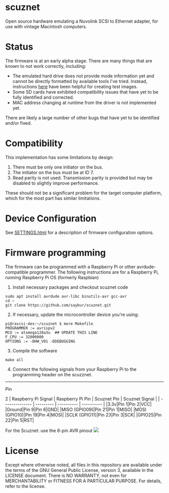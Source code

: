 scuznet
=======

Open source hardware emulating a Nuvolink SCSI to Ethernet adapter, for use
with vintage Macintosh computers.

# Status

The firmware is at an early alpha stage. There are many things that are known
to not work correctly, including:

* The emulated hard drive does not provide mode information yet and cannot be
  directly formatted by available tools I've tried. Instead, instructions
  [here](http://www.codesrc.com/mediawiki/index.php/HFSFromScratch) have been
  helpful for creating test images.
* Some SD cards have exhibited compatibility issues that have yet to be
  fully identified and corrected.
* MAC address changing at runtime from the driver is not implemented yet.

There are likely a large number of other bugs that have yet to be identified
and/or fixed.

# Compatibility

This implementation has some limitations by design:

1. There must be only one initiator on the bus.
2. The initiator on the bus must be at ID 7.
3. Read parity is not used. Transmission parity is provided but may be disabled
   to slightly improve performance.

These should not be a significant problem for the target computer platform,
which for the most part has similar limitations.

# Device Configuration

See [SETTINGS.html](SETTINGS.html) for a description of firmware configuration
options.

# Firmware programming
The firmware can be programmed with a Raspberry Pi or other avrdude-compatible programmer. The following instructions are for a Raspberry Pi, running Raspberry Pi OS (formerly Raspbian)

1. Install necessary packages and checkout scuznet code
```
sudo apt install avrdude avr-libc binutils-avr gcc-avr
cd ~
git clone https://github.com/saybur/scuznet.git
```
2. If necessary, update the microcontroller device you're using:
```
pi@rascsi-dev:~/scuznet $ more Makefile 
PROGRAMMER := avrispv2
MCU := atxmega128a3u  ## UPDATE THIS LINE
F_CPU := 32000000
OPTIONS := -DHW_V01 -DDEBUGGING
```
3. Compile the software
```
make all
```
4. Connect the following signals from your Raspberry Pi to the programming header on the scuzznet.
----
Pin 

2
| Raspberry Pi Signal | Raspberry Pi Pin | Scuznet Pin | Scuznet Signal |
| -------------- | --------- | ---------- | ---------- |
|3.3v|Pin 1|Pin 2|VCC|
|Ground|Pin 9|Pin 6|GND|
|MISO (GPIO09)|Pin 21|Pin 1|MISO|
|MOSI (GPIO10)|Pin 19|Pin 4|MOSI|
|SCLK (GPIO11)|Pin 23|Pin 3|SCK|
|GPIO25|Pin 22|Pin 5|RST|

For the Scuznet: use the 6-pin AVR pinout
<img src=https://telecnatron.com/reference/pinouts/avr-isp/avr-isp-pinout-345x.png/>


# License

Except where otherwise noted, all files in this repository are available under
the terms of the GNU General Public License, version 3, available in the
LICENSE document. There is NO WARRANTY, not even for MERCHANTABILITY or
FITNESS FOR A PARTICULAR PURPOSE. For details, refer to the license.
